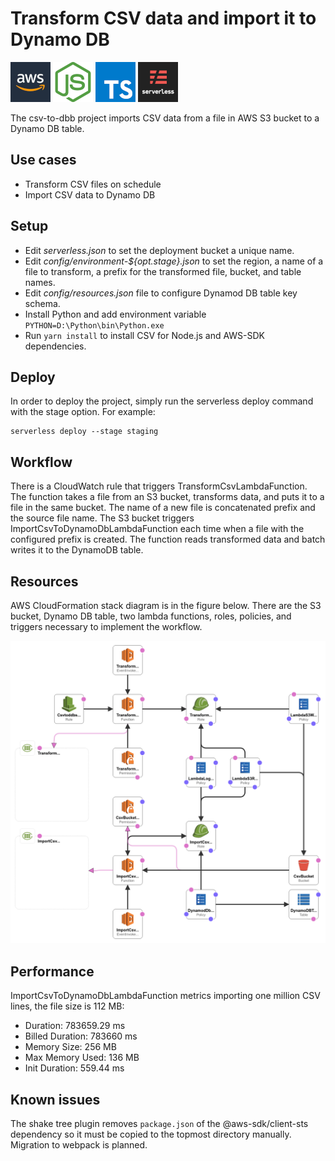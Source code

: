 # Transform CSV data and import it to Dynamo DB
![AWS](./docs/images/aws-64x64.png) 
![node](./docs/images/nodejs-64x64.png) ![typescript](./docs/images/typescript-64x64.png) ![serverless](./docs/images/serverless-64x64.png)

The csv-to-dbb project imports CSV data from a file in AWS S3 bucket to a Dynamo DB table.

## Use cases
* Transform CSV files on schedule
* Import CSV data to Dynamo DB

## Setup
* Edit *serverless.json* to set the deployment bucket a unique name.
* Edit *config/environment-${opt.stage}.json* to set the region, a name of a file to transform, a prefix for the transformed file, bucket, and table names.
* Edit *config/resources.json* file to configure Dynamod DB table key schema.
* Install Python and add environment variable `PYTHON=D:\Python\bin\Python.exe`
* Run `yarn install` to install CSV for Node.js and AWS-SDK dependencies.

## Deploy
In order to deploy the project, simply run the serverless deploy command with the stage option. For example:

    serverless deploy --stage staging

## Workflow
There is a CloudWatch rule that triggers TransformCsvLambdaFunction. The function takes a file from an S3 bucket, transforms data, and puts it to a file in the same bucket. The name of a new file is concatenated prefix and the source file name.
The S3 bucket triggers ImportCsvToDynamoDbLambdaFunction each time when a file with the configured prefix is created. The function reads transformed data and batch writes it to the DynamoDB table.

## Resources
AWS CloudFormation stack diagram is in the figure below. There are the S3 bucket, Dynamo DB table, two lambda functions, roles, policies, and triggers necessary to implement the workflow.<br />

![AWS](./docs/images/cloudformation_template.png)<br />

## Performance
ImportCsvToDynamoDbLambdaFunction metrics importing one million CSV lines, the file size is 112 MB:
* Duration: 783659.29 ms
* Billed Duration: 783660 ms
* Memory Size: 256 MB
* Max Memory Used: 136 MB
* Init Duration: 559.44 ms

## Known issues
The shake tree plugin removes `package.json` of the @aws-sdk/client-sts dependency so it must be copied to the topmost directory manually. Migration to webpack is planned.